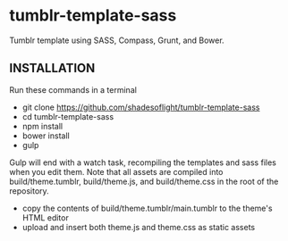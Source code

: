tumblr-template-sass
====================

Tumblr template using SASS, Compass, Grunt, and Bower.

## INSTALLATION
Run these commands in a terminal
 - git clone https://github.com/shadesoflight/tumblr-template-sass
 - cd tumblr-template-sass
 - npm install
 - bower install
 - gulp

Gulp will end with a watch task, recompiling the templates and sass files when you edit them.
Note that all assets are compiled into build/theme.tumblr, build/theme.js, and build/theme.css in the root of the repository.

 - copy the contents of build/theme.tumblr/main.tumblr to the theme's HTML editor
 - upload and insert both theme.js and theme.css as static assets

